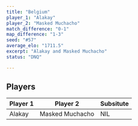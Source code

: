 ```yaml
---
title: "Belgium"
player_1: "Alakay"
player_2: "Masked Muchacho"
match_difference: "0-1"
map_difference: "1-3"
seed: "#57"
average_elo: "1711.5"
excerpt: "Alakay and Masked Muchacho"
status: "DNQ"

---
```

## Players

| Player 1 | Player 2 | Subsitute |
| -- | -- | -- |
| Alakay | Masked Muchacho | NIL |
